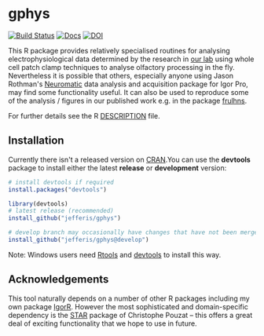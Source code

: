 # gphys
[![Build Status](https://travis-ci.org/jefferis/gphys.svg)](https://travis-ci.org/jefferis/gphys)
[![Docs](https://img.shields.io/badge/docs-100%25-brightgreen.svg)](https://jefferis.github.io/gphys/reference/)
[![DOI](https://zenodo.org/badge/DOI/10.5281/zenodo.10300.svg)](https://doi.org/10.5281/zenodo.10300)

This R package provides relatively specialised routines for analysing electrophysiological data determined by the research in [our lab](http://jefferislab.org) using whole cell patch clamp techniques to analyse olfactory processing in the fly. Nevertheless it is possible that others, especially anyone using Jason Rothman's [Neuromatic](http://www.neuromatic.thinkrandom.com) data analysis and acquisition package for Igor Pro, may find some functionality useful. It can also be used to reproduce some of the analysis / figures in our published work
e.g. in the package [frulhns](https://github.com/jefferis/frulhns).

For further details see the R [DESCRIPTION](DESCRIPTION) file.
 
## Installation
Currently there isn't a released version on [CRAN](http://cran.r-project.org/).You can use 
the **devtools** package to install either the latest **release** or **development** version:

```r
# install devtools if required
install.packages("devtools")

library(devtools)
# latest release (recommended)
install_github("jefferis/gphys")

# develop branch may occasionally have changes that have not been merged to master
install_github("jefferis/gphys@develop")
```

Note: Windows users need [Rtools](http://www.murdoch-sutherland.com/Rtools/) and [devtools](http://CRAN.R-project.org/package=devtools) to install this way.

## Acknowledgements
This tool naturally depends on a number of other R packages including my own package [IgorR](https://github.com/jefferis/IgorR). However the most sophisticated and domain-specific dependency is the [STAR](http://cran.r-project.org/web/packages/STAR) package of Christophe Pouzat – this offers a great deal of exciting functionality that we hope to use in future.
